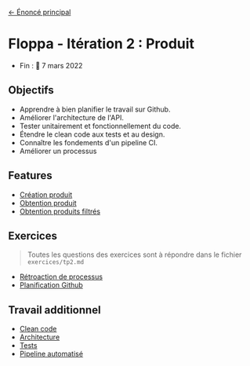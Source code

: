 [← Énoncé principal](https://github.com/glo2003/H22-enonce)

# Floppa - Itération 2 : Produit

- Fin : 📅 7 mars 2022

## Objectifs

- Apprendre à bien planifier le travail sur Github.
- Améliorer l'architecture de l'API.
- Tester unitairement et fonctionnellement du code.
- Étendre le clean code aux tests et au design.
- Connaître les fondements d'un pipeline CI.
- Améliorer un processus

## Features

- [Création produit](./features/1.product-create.md)
- [Obtention produit](./features/2.product-get.md)
- [Obtention produits filtrés](./features/3.products-get.md)

## Exercices

> Toutes les questions des exercices sont à répondre dans le fichier `exercices/tp2.md`

- [Rétroaction de processus](./exercices/retro.md)
- [Planification Github](./exercices/github.md)

## Travail additionnel

- [Clean code](./travail/cleancode.md)
- [Architecture](./travail/architecture.md)
- [Tests](./travail/tests.md)
- [Pipeline automatisé](./travail/pipeline.md)
